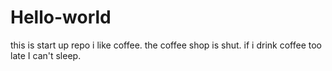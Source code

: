 # Hello-world
this is start up repo
i like coffee. the coffee shop is shut. if i drink coffee too late I can't sleep.
